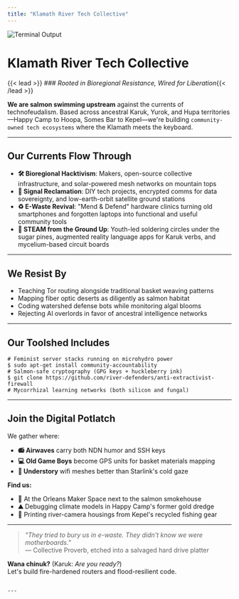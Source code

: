 ```yaml
---
title: "Klamath River Tech Collective"
---
```


<img src="/images/out.gif" alt="Terminal Output" class="mx-auto">

# Klamath River Tech Collective  
{{< lead >}} ### *Rooted in Bioregional Resistance, Wired for Liberation*{{< /lead >}}

**We are salmon swimming upstream** against the currents of technofeudalism. Based across ancestral Karuk, Yurok, and Hupa territories—Happy Camp to Hoopa, Somes Bar to Kepel—we're building ```community-owned tech ecosystems``` where the Klamath meets the keyboard.

---

## Our Currents Flow Through  
- **🛠️ Bioregional Hacktivism**: Makers, open-source collective infrastructure, and solar-powered mesh networks on mountain tops
- **📡 Signal Reclamation**: DIY tech projects, encrypted comms for data sovereignty, and low-earth-orbit satellite ground stations  
- **♻️ E-Waste Revival**: "Mend & Defend" hardware clinics turning old smartphones and forgotten laptops into functional and useful community tools   
- **🌱 STEAM from the Ground Up**: Youth-led soldering circles under the sugar pines, augmented reality language apps for Karuk verbs, and mycelium-based circuit boards  

---

## We Resist By  
- Teaching Tor routing alongside traditional basket weaving patterns  
- Mapping fiber optic deserts as diligently as salmon habitat  
- Coding watershed defense bots while monitoring algal blooms  
- Rejecting AI overlords in favor of ancestral intelligence networks  

---

## Our Toolshed Includes  
```
# Feminist server stacks running on microhydro power  
$ sudo apt-get install community-accountability  
# Salmon-safe cryptography (GPG keys + huckleberry ink)  
$ git clone https://github.com/river-defenders/anti-extractivist-firewall  
# Mycorrhizal learning networks (both silicon and fungal)  
```

---

## Join the Digital Potlatch  
We gather where:  
- **📻 Airwaves** carry both NDN humor and SSH keys  
- **💻 Old Game Boys** become GPS units for basket materials mapping  
- **🌲 Understory** wifi meshes better than Starlink's cold gaze  

**Find us:**  
- **🌉** At the Orleans Maker Space next to the salmon smokehouse  
- **⛰️** Debugging climate models in Happy Camp's former gold dredge  
- **🌊** Printing river-camera housings from Kepel's recycled fishing gear  

---

> *"They tried to bury us in e-waste. They didn't know we were motherboards."*  
> — Collective Proverb, etched into a salvaged hard drive platter  

**Wana chinuk?** (Karuk: *Are you ready?*)  
Let's build fire-hardened routers and flood-resilient code.
```

---
